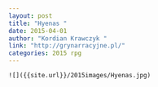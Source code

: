 ```yaml
---
layout: post
title: "Hyenas "
date: 2015-04-01
author: "Kordian Krawczyk "
link: "http://grynarracyjne.pl/"
categories: 2015 rpg
---
```

```
![]({{site.url}}/2015images/Hyenas.jpg)
```
